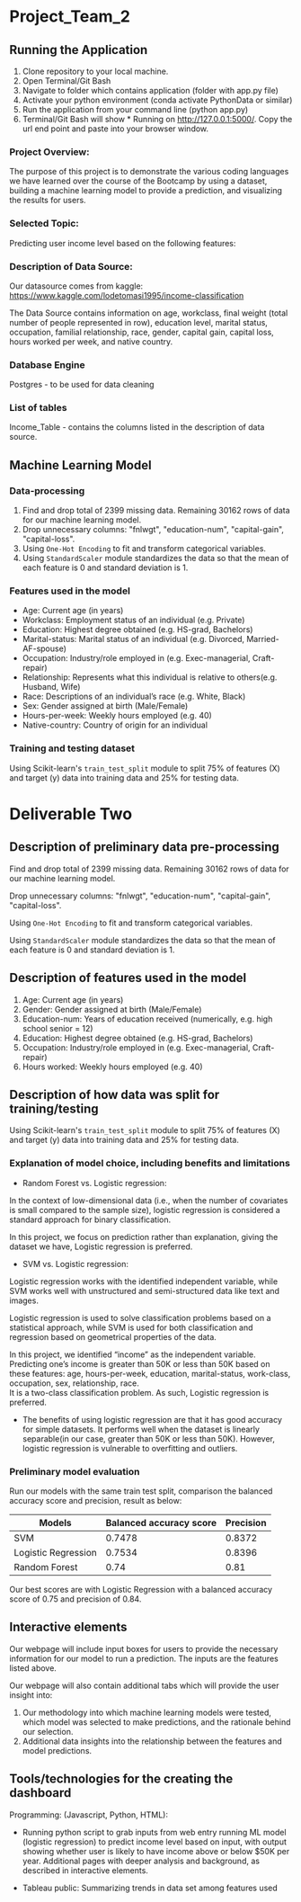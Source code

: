 # Project_Team_2

## Running the Application
1. Clone repository to your local machine.
2. Open Terminal/Git Bash
3. Navigate to folder which contains application (folder with app.py file)
4. Activate your python environment (conda activate PythonData or similar)
5. Run the application from your command line (python app.py)
6. Terminal/Git Bash will show * Running on http://127.0.0.1:5000/. Copy the url end point and paste into your browser window.

### Project Overview:
The purpose of this project is to demonstrate the various coding languages we have learned over the course of the Bootcamp by using a dataset, building a machine learning model to provide a prediction, and visualizing the results for users.

### Selected Topic:
Predicting user income level based on the following features:

### Description of Data Source:
Our datasource comes from kaggle: https://www.kaggle.com/lodetomasi1995/income-classification

The Data Source contains information on age, workclass, final weight (total number of people represented in row), education level, marital status, occupation, familial relationship, race, gender, capital gain, capital loss, hours worked per week, and native country.

### Database Engine
Postgres - to be used for data cleaning

### List of tables
Income_Table - contains the columns listed in the description of data source.

## Machine Learning Model

### Data-processing
1.	Find and drop total of 2399 missing data. Remaining 30162 rows of data for our machine learning model.
2.	Drop unnecessary columns: "fnlwgt", "education-num", "capital-gain", "capital-loss".
3.	Using `One-Hot Encoding` to fit and transform categorical variables.
4.	Using `StandardScaler` module standardizes the data so that the mean of each feature is 0 and standard deviation is 1.

### Features used in the model
- Age: Current age (in years)
- Workclass: Employment status of an individual (e.g.	Private)
- Education: Highest degree obtained (e.g. HS-grad, Bachelors)
- Marital-status: Marital status of an individual (e.g. Divorced, Married-AF-spouse)
- Occupation: Industry/role employed in (e.g. Exec-managerial, Craft-repair)
- Relationship: Represents what this individual is relative to others(e.g. Husband, Wife)
- Race: Descriptions of an individual’s race (e.g. White, Black)
- Sex: Gender assigned at birth (Male/Female)
- Hours-per-week: Weekly hours employed (e.g. 40)
- Native-country: Country of origin for an individual

### Training and testing dataset
Using Scikit-learn's `train_test_split` module to split 75% of features (X) and target (y) data into training data and 25% for testing data.

# Deliverable Two

## Description of preliminary data pre-processing

Find and drop total of 2399 missing data. Remaining 30162 rows of data for our machine learning model.

Drop unnecessary columns: "fnlwgt", "education-num", "capital-gain", "capital-loss".

Using `One-Hot Encoding` to fit and transform categorical variables.

Using `StandardScaler` module standardizes the data so that the mean of each feature is 0 and standard deviation is 1.

## Description of features used in the model

1. Age: Current age (in years)
2. Gender: Gender assigned at birth (Male/Female)
3. Education-num: Years of education received (numerically, e.g. high school senior = 12)
4. Education: Highest degree obtained (e.g. HS-grad, Bachelors)
5. Occupation: Industry/role employed in (e.g. Exec-managerial, Craft-repair)
6. Hours worked: Weekly hours employed (e.g. 40)

## Description of how data was split for training/testing

Using Scikit-learn's `train_test_split` module to split 75% of features (X) and target (y) data into training data and 25% for testing data.


### Explanation of model choice, including benefits and limitations

- Random Forest vs. Logistic regression:

In the context of low-dimensional data (i.e., when the number of covariates is small compared to the sample size), logistic regression is considered a standard approach for binary classification. 

In this project, we focus on prediction rather than explanation, giving the dataset we have, Logistic regression is preferred.


- SVM vs. Logistic regression:

Logistic regression works with the identified independent variable, while SVM works well with unstructured and semi-structured data like text and images. 

Logistic regression is used to solve classification problems based on a statistical approach, while SVM is used for both classification and regression based on geometrical properties of the data. 

In this project, we identified “income” as the independent variable. Predicting one’s income is greater than 50K or less than 50K based on these features: age, hours-per-week,  education, marital-status, work-class,  occupation, sex, relationship, race.  
It is a two-class classification problem. As such, Logistic regression is preferred.


- The benefits of using logistic regression are that it has good accuracy for simple datasets. It performs well when the dataset is linearly separable(in our case, greater than 50K or less than 50K).
 However, logistic regression is vulnerable to overfitting and outliers. 


### Preliminary model evaluation
Run our models with the same train test split, comparison the balanced accuracy score and precision, result as below:

 Models               |Balanced accuracy score   |Precision      |
 ---------------------|------------------------- |-------------- |
 SVM                  |0.7478                    |0.8372         |
 Logistic Regression  |0.7534                    |0.8396         |
 Random Forest        |0.74                      |0.81           |
 
Our best scores are with Logistic Regression with a balanced accuracy score of 0.75 and precision of 0.84.

## Interactive elements

Our webpage will include input boxes for users to provide the necessary information for our model to run a prediction. The inputs are the features listed above.

Our webpage will also contain additional tabs which will provide the user insight into:

1. Our methodology into which machine learning models were tested, which model was selected to make predictions, and the rationale behind our selection.
2. Additional data insights into the relationship between the features and model predictions.

## Tools/technologies for the creating the dashboard

Programming: (Javascript, Python, HTML):

* Running python script to grab inputs from web entry running ML model (logistic regression) to predict income level based on input, with output showing whether user is likely to have income above or below $50K per year. Additional pages with deeper analysis and background, as described in interactive elements.

* Tableau public: Summarizing trends in data set among features used

